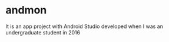 # andmon
It is an app project with Android Studio developed when I was an undergraduate student in 2016
